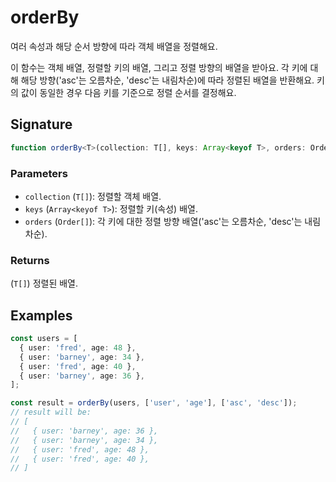 # orderBy

여러 속성과 해당 순서 방향에 따라 객체 배열을 정렬해요.

이 함수는 객체 배열, 정렬할 키의 배열, 그리고 정렬 방향의 배열을 받아요.
각 키에 대해 해당 방향('asc'는 오름차순, 'desc'는 내림차순)에 따라 정렬된 배열을 반환해요.
키의 값이 동일한 경우 다음 키를 기준으로 정렬 순서를 결정해요.

## Signature

```typescript
function orderBy<T>(collection: T[], keys: Array<keyof T>, orders: Order[]): T[];
```

### Parameters

- `collection` (`T[]`): 정렬할 객체 배열.
- `keys` (`Array<keyof T>`): 정렬할 키(속성) 배열.
- `orders` (`Order[]`): 각 키에 대한 정렬 방향 배열('asc'는 오름차순, 'desc'는 내림차순).

### Returns

(`T[]`) 정렬된 배열.

## Examples

```typescript
const users = [
  { user: 'fred', age: 48 },
  { user: 'barney', age: 34 },
  { user: 'fred', age: 40 },
  { user: 'barney', age: 36 },
];

const result = orderBy(users, ['user', 'age'], ['asc', 'desc']);
// result will be:
// [
//   { user: 'barney', age: 36 },
//   { user: 'barney', age: 34 },
//   { user: 'fred', age: 48 },
//   { user: 'fred', age: 40 },
// ]
```
